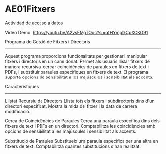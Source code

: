 # AE01Fitxers
Actividad de acceso a datos

Video Demo: https://youtu.be/A2vsEMgTOoc?si=qfHYmgl9CpXCKG91


 Programa de Gestió de Fitxers i Directoris 
___________________

Aquest programa proporciona funcionalitats per gestionar i manipular fitxers i directoris en un camí donat. Permet als usuaris llistar fitxers de manera recursiva, cercar coincidències de paraules en fitxers de text i PDFs, i substituir paraules específiques en fitxers de text. El programa suporta opcions de sensibilitat a les majúscules i sensibilitat als accents.

  Característiques
___________________

Llistat Recursiu de Directors
Llista tots els fitxers i subdirectoris dins d'un directori especificat.
Mostra la mida del fitxer i la data de darrera modificació.

Cerca de Coincidències de Paraules
Cerca una paraula específica dins dels fitxers de text i PDFs en un directori.
Comptabilitza les coincidències amb opcions de sensibilitat a les majúscules i sensibilitat als accents.

Substitució de Paraules
Substitueix una paraula específica per una altra en fitxers de text.
Comptabilitza quantes substitucions s'han realitzat.
